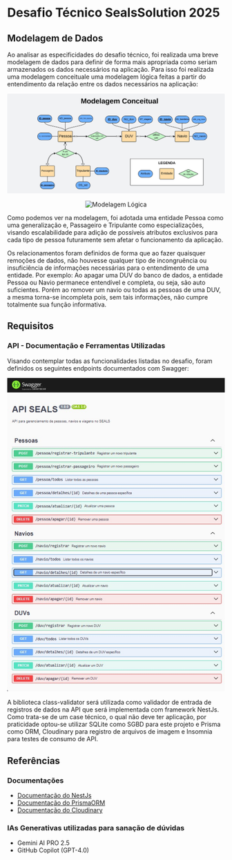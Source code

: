 # Desafio Técnico SealsSolution 2025

## Modelagem de Dados

Ao analisar as especificidades do desafio técnico, foi realizada uma breve modelagem de dados para definir de forma mais apropriada como seriam armazenados os dados necessários na aplicação. Para isso foi realizada uma modelagem conceituale uma modelagem lógica feitas a partir do entendimento da relação entre os dados necessários na aplicação: 

<p align="center">
  <img src="./arquivos%20de%20entrega/Modelagem%20Conceitual_page-0001.jpg" alt="Modelagem Conceitual">
</p>
<p align="center">
  <img src="./arquivos%20de%20entrega/Modelagem%20Lógica_page-0001.jpg" alt="Modelagem Lógica">
</p>


Como podemos ver na modelagem, foi adotada uma entidade Pessoa como uma generalização e, Passageiro e Tripulante como especializações, visando escalabilidade para adição de possíveis atributos exclusivos para cada tipo de pessoa futuramente sem afetar o funcionamento da aplicação.

Os relacionamentos foram definidos de forma que ao fazer quaisquer remoções de dados, não houvesse qualquer tipo de incongruência ou insuficiência de informações necessárias para o entendimento de uma entidade. Por exemplo: Ao apagar uma DUV do banco de dados, a entidade Pessoa ou Navio permanece entendível e completa, ou seja, são auto suficientes. Porém ao remover um navio ou todas as pessoas de uma DUV, a mesma torna-se incompleta pois, sem tais informações, não cumpre totalmente sua função informativa.

## Requisitos

### API - Documentação e Ferramentas Utilizadas

Visando contemplar todas as funcionalidades listadas no desafio, foram definidos os seguintes endpoints documentados com Swagger: 

<p align="center">
  <img src="./arquivos%20de%20entrega/endpoints.jpeg" alt="Endpoints">
</p>

A biblioteca class-validator será utilizada como validador de entrada de registros de dados na API que será implementada com framework NestJs. Como trata-se de um case técnico, o qual não deve ter aplicação, por praticidade optou-se utilizar SQLite como SGBD para este projeto e Prisma como ORM, Cloudinary para registro de arquivos de imagem e Insomnia para testes de consumo de API.

## Referências

### Documentações

- [Documentação do NestJs](https://docs.nestjs.com/)
- [Documentação do PrismaORM](https://www.prisma.io/docs)
- [Documentação do Cloudinary](https://cloudinary.com/)

### IAs Generativas utilizadas para sanação de dúvidas

- Gemini AI PRO 2.5
- GitHub Copilot (GPT-4.0)
